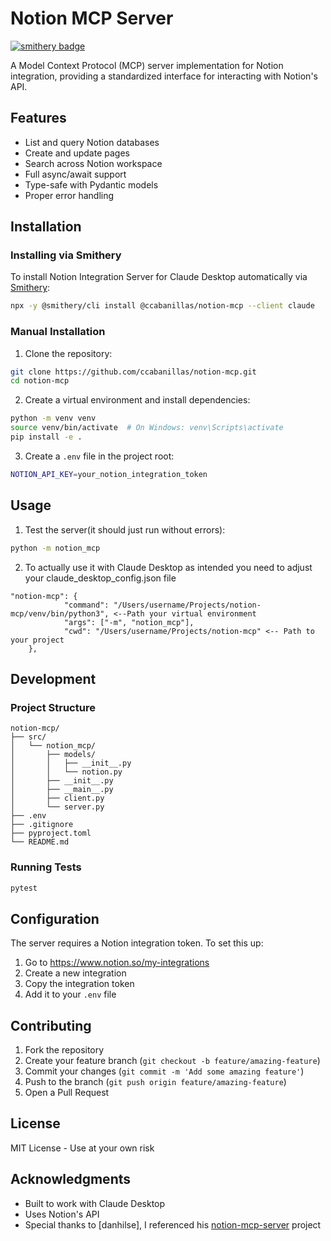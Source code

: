 # Notion MCP Server
[![smithery badge](https://smithery.ai/badge/@ccabanillas/notion-mcp)](https://smithery.ai/server/@ccabanillas/notion-mcp)

A Model Context Protocol (MCP) server implementation for Notion integration, providing a standardized interface for interacting with Notion's API.

## Features

- List and query Notion databases
- Create and update pages
- Search across Notion workspace
- Full async/await support
- Type-safe with Pydantic models
- Proper error handling

## Installation

### Installing via Smithery

To install Notion Integration Server for Claude Desktop automatically via [Smithery](https://smithery.ai/server/@ccabanillas/notion-mcp):

```bash
npx -y @smithery/cli install @ccabanillas/notion-mcp --client claude
```

### Manual Installation
1. Clone the repository:
```bash
git clone https://github.com/ccabanillas/notion-mcp.git
cd notion-mcp
```

2. Create a virtual environment and install dependencies:
```bash
python -m venv venv
source venv/bin/activate  # On Windows: venv\Scripts\activate
pip install -e .
```

3. Create a `.env` file in the project root:
```bash
NOTION_API_KEY=your_notion_integration_token
```

## Usage

1. Test the server(it should just run without errors):
```bash
python -m notion_mcp
```

2. To actually use it with Claude Desktop as intended you need to adjust your claude_desktop_config.json file

```
"notion-mcp": {
            "command": "/Users/username/Projects/notion-mcp/venv/bin/python3", <--Path your virtual environment
            "args": ["-m", "notion_mcp"],
            "cwd": "/Users/username/Projects/notion-mcp" <-- Path to your project
    },
```

## Development

### Project Structure

```
notion-mcp/
├── src/
│   └── notion_mcp/
│       ├── models/
│       │   ├── __init__.py
│       │   └── notion.py
│       ├── __init__.py
│       ├── __main__.py
│       ├── client.py
│       └── server.py
├── .env
├── .gitignore
├── pyproject.toml
└── README.md
```

### Running Tests

```bash
pytest
```

## Configuration

The server requires a Notion integration token. To set this up:

1. Go to https://www.notion.so/my-integrations
2. Create a new integration
3. Copy the integration token
4. Add it to your `.env` file

## Contributing

1. Fork the repository
2. Create your feature branch (`git checkout -b feature/amazing-feature`)
3. Commit your changes (`git commit -m 'Add some amazing feature'`)
4. Push to the branch (`git push origin feature/amazing-feature`)
5. Open a Pull Request

## License

MIT License - Use at your own risk

## Acknowledgments

- Built to work with Claude Desktop
- Uses Notion's API
- Special thanks to [danhilse], I referenced his [notion-mcp-server](https://github.com/danhilse/notion-mcp-server) project
